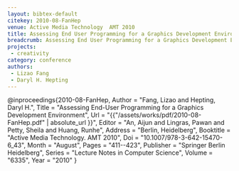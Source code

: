 ```yaml
---
layout: bibtex-default
citekey: 2010-08-FanHep
venue: Active Media Technology  AMT 2010
title: Assessing End User Programming for a Graphics Development Environment (2010)
breadcrumb: Assessing End User Programming for a Graphics Development Environment (2010)
projects:
 - creativity
category: conference
authors:
 - Lizao Fang 
 - Daryl H. Hepting 
---
```

@inproceedings{2010-08-FanHep,
	Author =  "Fang, Lizao and Hepting, Daryl H.",
	Title =  "Assessing End-User Programming for a Graphics Development Environment",
	Url = \"{{"/assets/works/pdf/2010-08-FanHep.pdf" | absolute_url }}\",
	Editor =  "An, Aijun and Lingras, Pawan and Petty, Sheila and Huang, Runhe",
	Address =  "Berlin, Heidelberg",
	Booktitle =  "Active Media Technology. AMT 2010",
	Doi =  "10.1007/978-3-642-15470-6\_43",
	Month =  "August",
	Pages =  "411--423",
	Publisher =  "Springer Berlin Heidelberg",
	Series =  "Lecture Notes in Computer Science",
	Volume =  "6335",
	Year =  "2010"
}
